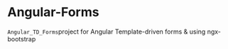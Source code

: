 # Angular-Forms
`Angular_TD_Forms`project for  Angular Template-driven forms & using ngx-bootstrap 
